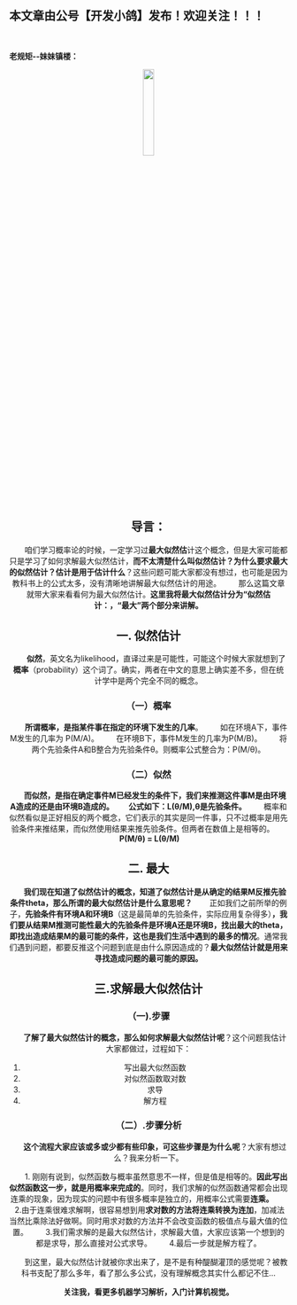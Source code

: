 ﻿## 本文章由公号【开发小鸽】发布！欢迎关注！！！
<br>

**老规矩--妹妹镇楼：**
<center>
<img src="https://img-blog.csdnimg.cn/20200721223424816.JPG"   width="20%">

## 导言：
&nbsp;  &nbsp;  &nbsp;  &nbsp;咱们学习概率论的时候，一定学习过**最大似然估**计这个概念，但是大家可能都只是学习了如何求解最大似然估计，**而不太清楚什么叫似然估计？为什么要求最大的似然估计？估计是用于估计什么**？这些问题可能大家都没有想过，也可能是因为教科书上的公式太多，没有清晰地讲解最大似然估计的用途。
&nbsp;  &nbsp;  &nbsp;  &nbsp;那么这篇文章就带大家来看看何为最大似然估计。**这里我将最大似然估计分为“似然估计：，“最大”两个部分来讲解。**
<br>
## 一. 似然估计
&nbsp;  &nbsp;  &nbsp;  &nbsp;**似然**，英文名为likelihood，直译过来是可能性，可能这个时候大家就想到了**概率**（probability）这个词了。确实，两者在中文的意思上确实差不多，但在统计学中是两个完全不同的概念。
### （一）概率
&nbsp;  &nbsp;  &nbsp;  &nbsp;**所谓概率，是指某件事在指定的环境下发生的几率**。
&nbsp;  &nbsp;  &nbsp;  &nbsp;如在环境A下，事件M发生的几率为  P(M/A)。
&nbsp;  &nbsp;  &nbsp;  &nbsp;在环境B下，事件M发生的几率为P(M/B)。
&nbsp;  &nbsp;  &nbsp;  &nbsp;将两个先验条件A和B整合为先验条件θ。则概率公式整合为：P(M/θ)。
### （二）似然
**&nbsp;  &nbsp;  &nbsp;  &nbsp;而似然，是指在确定事件M已经发生的条件下，我们来推测这件事M是由环境A造成的还是由环境B造成的。
&nbsp;  &nbsp;  &nbsp;  &nbsp;公式如下：L(θ/M),θ是先验条件。**
&nbsp;  &nbsp;  &nbsp;  &nbsp;概率和似然看似是正好相反的两个概念，它们表示的其实是同一件事，只不过概率是用先验条件来推结果，而似然使用结果来推先验条件。但两者在数值上是相等的。
**&nbsp;  &nbsp;  &nbsp;  &nbsp;P(M/θ) = L(θ/M)**

## 二. 最大
**&nbsp;  &nbsp;  &nbsp;  &nbsp;我们现在知道了似然估计的概念，知道了似然估计是从确定的结果M反推先验条件theta，那么所谓的最大似然估计是什么意思呢？**
&nbsp;  &nbsp;  &nbsp;  &nbsp;正如我们之前所举的例子，**先验条件有环境A和环境B**（这是最简单的先验条件，实际应用复杂得多）**，我们要从结果M推测可能性最大的先验条件是环境A还是环境B，找出最大的theta，即找出造成结果M的最可能的条件，这也是我们生活中遇到的最多的情况**。通常我们遇到问题，都要反推这个问题到底是由什么原因造成的？**最大似然估计就是用来寻找造成问题的最可能的原因。**

## 三.求解最大似然估计
### （一).步骤
**&nbsp;  &nbsp;  &nbsp;  &nbsp;了解了最大似然估计的概念，那么如何求解最大似然估计呢**？这个问题我估计大家都做过，过程如下：
1. 写出最大似然函数
2. 对似然函数取对数
3. 求导
4. 解方程

### （二）.步骤分析
**&nbsp;  &nbsp;  &nbsp;  &nbsp;这个流程大家应该或多或少都有些印象，可这些步骤是为什么呢**？大家有想过么？我来分析一下。

&nbsp;  &nbsp;  &nbsp;  &nbsp;1. 刚刚有说到，似然函数与概率虽然意思不一样，但是值是相等的。**因此写出似然函数这一步，就是用概率来完成的**。同时，我们求解的似然函数通常都会出现连乘的现象，因为现实的问题中有很多概率是独立的，用概率公式需要**连乘。**
&nbsp;  &nbsp;  &nbsp;  &nbsp;2.由于连乘很难求解啊，很容易想到用**求对数的方法将连乘转换为连加**，加减法当然比乘除法好做啊。同时用求对数的方法并不会改变函数的极值点与最大值的位置。
&nbsp;  &nbsp;  &nbsp;  &nbsp;3.我们需求解的是最大似然估计，求解最大值，大家应该第一个想到的都是求导，那么直接对公式求导。
&nbsp;  &nbsp;  &nbsp;  &nbsp;4.最后一步就是解方程了。

&nbsp;  &nbsp;  &nbsp;  &nbsp;到这里，最大似然估计就被你求出来了，是不是有种醍醐灌顶的感觉呢？被教科书支配了那么多年，看了那么多公式，没有理解概念其实什么都记不住...

**关注我，看更多机器学习解析，入门计算机视觉。**
